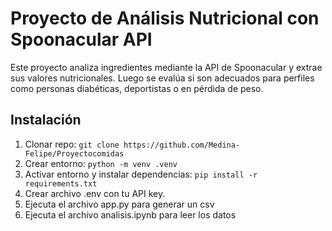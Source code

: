 # Proyecto de Análisis Nutricional con Spoonacular API

Este proyecto analiza ingredientes mediante la API de Spoonacular y extrae sus valores nutricionales. Luego se evalúa si son adecuados para perfiles como personas diabéticas, deportistas o en pérdida de peso.

## Instalación
1. Clonar repo: `git clone https://github.com/Medina-Felipe/Proyectocomidas`
2. Crear entorno: `python -m venv .venv`
3. Activar entorno y instalar dependencias: `pip install -r requirements.txt`
4. Crear archivo .env con tu API key.
5. Ejecuta el archivo app.py para generar un csv
6. Ejecuta el archivo analisis.ipynb para leer los datos

